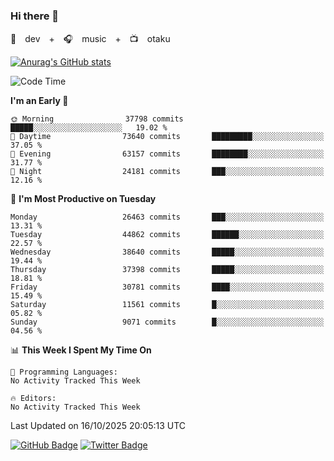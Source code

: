 ### Hi there 👋

🚀　dev　+　🎧　music　+　📺　otaku


[![Anurag's GitHub stats](https://github-readme-stats.vercel.app/api?username=koheitasaka&count_private=true&show_icons=true&theme=monokai)](https://github.com/koheitasaka/github-readme-stats)

<!--START_SECTION:waka-->
![Code Time](http://img.shields.io/badge/Code%20Time-1%2C161%20hrs%2023%20mins-blue)

**I'm an Early 🐤** 

```text
🌞 Morning                37798 commits       █████░░░░░░░░░░░░░░░░░░░░   19.02 % 
🌆 Daytime                73640 commits       █████████░░░░░░░░░░░░░░░░   37.05 % 
🌃 Evening                63157 commits       ████████░░░░░░░░░░░░░░░░░   31.77 % 
🌙 Night                  24181 commits       ███░░░░░░░░░░░░░░░░░░░░░░   12.16 % 
```
📅 **I'm Most Productive on Tuesday** 

```text
Monday                   26463 commits       ███░░░░░░░░░░░░░░░░░░░░░░   13.31 % 
Tuesday                  44862 commits       ██████░░░░░░░░░░░░░░░░░░░   22.57 % 
Wednesday                38640 commits       █████░░░░░░░░░░░░░░░░░░░░   19.44 % 
Thursday                 37398 commits       █████░░░░░░░░░░░░░░░░░░░░   18.81 % 
Friday                   30781 commits       ████░░░░░░░░░░░░░░░░░░░░░   15.49 % 
Saturday                 11561 commits       █░░░░░░░░░░░░░░░░░░░░░░░░   05.82 % 
Sunday                   9071 commits        █░░░░░░░░░░░░░░░░░░░░░░░░   04.56 % 
```


📊 **This Week I Spent My Time On** 

```text
💬 Programming Languages: 
No Activity Tracked This Week

🔥 Editors: 
No Activity Tracked This Week
```


 Last Updated on 16/10/2025 20:05:13 UTC
<!--END_SECTION:waka-->

[![GitHub Badge](https://img.shields.io/badge/GitHub-100000?style=for-the-badge&logo=github&logoColor=white)](https://github.com/koheitasaka)
[![Twitter Badge](https://img.shields.io/badge/Twitter-1DA1F2?style=for-the-badge&logo=twitter&logoColor=white)](https://twitter.com/sleep_asleep_)
